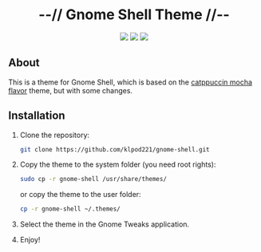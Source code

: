 <div align="center">
    <h1>--// Gnome Shell Theme //--</h1>
    <img src="https://img.shields.io/github/last-commit/klpod221/gnome-shell?style=for-the-badge&color=ffb4a2&labelColor=201a19">
    <img src="https://img.shields.io/github/stars/klpod221/gnome-shell?style=for-the-badge&color=e6c419&labelColor=1d1b16">
    <img src="https://img.shields.io/github/repo-size/klpod221/gnome-shell?style=for-the-badge&color=a8c7ff&labelColor=1a1b1f">
</div>

## About

This is a theme for Gnome Shell, which is based on the [catppuccin mocha flavor](https://github.com/catppuccin/catppuccin) theme, but with some changes.

## Installation

1. Clone the repository:

    ```bash
    git clone https://github.com/klpod221/gnome-shell.git
    ```

2. Copy the theme to the system folder (you need root rights):

    ```bash
    sudo cp -r gnome-shell /usr/share/themes/
    ```

    or copy the theme to the user folder:

    ```bash
    cp -r gnome-shell ~/.themes/
    ```

3. Select the theme in the Gnome Tweaks application.
4. Enjoy!
